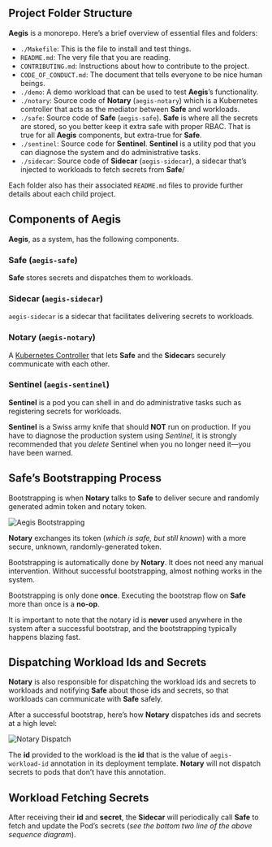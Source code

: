 ## Project Folder Structure

**Aegis** is a monorepo. Here’s a brief overview of essential files and folders:

* `./Makefile`: This is the file to install and test things.
* `README.md`: The very file that you are reading.
* `CONTRIBUTING.md`: Instructions about how to contribute to the project.
* `CODE_OF_CONDUCT.md`: The document that tells everyone to be nice human beings.
* `./demo`: A demo workload that can be used to test **Aegis**’s functionality.
* `./notary`: Source code of **Notary** (`aegis-notary`) which is a Kubernetes
  controller that acts as the mediator between **Safe** and workloads.
* `./safe`: Source code of **Safe** (`aegis-safe`). **Safe** is where all the
  secrets are stored, so you better keep it extra safe with proper RBAC. That is
  true for all **Aegis** components, but extra-true for **Safe**.
* `./sentinel`: Source code for **Sentinel**. **Sentinel** is a utility pod
  that you can diagnose the system and do administrative tasks.
* `./sidecar`: Source code of **Sidecar** (`aegis-sidecar`), a sidecar that’s
  injected to workloads to fetch secrets from **Safe**/

Each folder also has their associated `README.md` files to provide further
details about each child project.

## Components of Aegis

**Aegis**, as a system, has the following components.

### **Safe** (`aegis-safe`)

**Safe** stores secrets and dispatches them to workloads.

### **Sidecar** (`aegis-sidecar`)

`aegis-sidecar` is a sidecar that facilitates delivering secrets to workloads.

### **Notary** (`aegis-notary`)

A [Kubernetes Controller][k8s-controller] that lets **Safe** and the **Sidecar**s
securely communicate with each other.

### **Sentinel** (`aegis-sentinel`)

**Sentinel** is a pod you can shell in and do administrative tasks such as
registering secrets for workloads.

**Sentinel** is a Swiss army knife that should **NOT** run on production. If you
have to diagnose the production system using *Sentinel*, it is strongly
recommended that you *delete* Sentinel when you no longer need it—you have been
warned.

[k8s-controller]: https://kubernetes.io/docs/concepts/architecture/controller/ "Kubernetes Controller"

## Safe’s Bootstrapping Process

Bootstrapping is when **Notary** talks to **Safe** to deliver secure and
randomly generated admin token and notary token.

![Aegis Bootstrapping](assets/aegis-bootstrap.png "Bootstrapping")

**Notary** exchanges its token (*which is safe, but still known*)
with a more secure, unknown, randomly-generated token.

Bootstrapping is automatically done by **Notary**. It does not need any manual
intervention. Without successful bootstrapping, almost nothing works in the
system.

Bootstrapping is only done **once**. Executing the bootstrap flow on **Safe**
more than once is a **no-op**.

It is important to note that the notary id is **never** used anywhere in the
system after a successful bootstrap, and the bootstrapping typically happens
blazing fast.

## Dispatching Workload Ids and Secrets

**Notary** is also responsible for dispatching the workload ids and secrets to
workloads and notifying **Safe** about those ids and secrets, so that
workloads can communicate with **Safe** safely.

After a successful bootstrap, here’s how **Notary** dispatches ids and secrets
at a high level:

![Notary Dispatch](assets/aegis-notary-dispatch.png "Notary Dispatch")

The **id** provided to the workload is the **id** that is the value of
`aegis-workload-id` annotation in its deployment template. **Notary** will not
dispatch secrets to pods that don’t have this annotation.

## Workload Fetching Secrets

After receiving their **id** and **secret**, the **Sidecar** will
periodically call **Safe** to fetch and update the Pod’s secrets (*see the
bottom two line of the above sequence diagram*).
